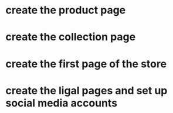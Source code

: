 # create the product page

# create the collection page

# create the first page of the store

# create the ligal pages and set up social media accounts
